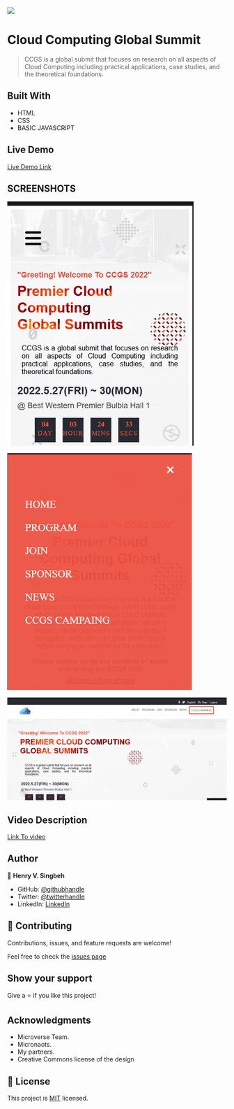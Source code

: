 ![](https://img.shields.io/badge/Microverse-blueviolet)

# Cloud Computing Global Summit

> CCGS is a global submit that focuses on  research on all aspects of Cloud Computing including practical applications, case studies, and the theoretical foundations.


## Built With

- HTML
- CSS
- BASIC JAVASCRIPT

## Live Demo 

[Live Demo Link](https://henrycode460.github.io/html_Capstone_Project/)

## SCREENSHOTS
![MobileVersion](asset/images/homepage_mobile_sec.png)

![MobileVersion](asset/images/mobile_overlay.png)

![MobileVersion](asset/images/desktop_home_page.png)

## Video Description

[Link To video](https://drive.google.com/file/d/1HZ5URmrcQq5CQ-s0BS0GmW9cvww-i33O/view?usp=sharing)



## Author

👤 **Henry V. Singbeh**

- GitHub: [@githubhandle](https://github.com/henrycode460)
- Twitter: [@twitterhandle](https://twitter.com/460code)
- LinkedIn: [LinkedIn](https://www.linkedin.com/in/henry-varflay-singbeh-75707b229/)



## 🤝 Contributing

Contributions, issues, and feature requests are welcome!

Feel free to check the [issues page](https://github.com/henrycode460/html_Capstone_Project/issues)

## Show your support

Give a ⭐️ if you like this project!

## Acknowledgments

- Microverse Team.
- Micronaots.
- My partners.
- Creative Commons license of the design



## 📝 License

This project is [MIT](./MIT.md) licensed.